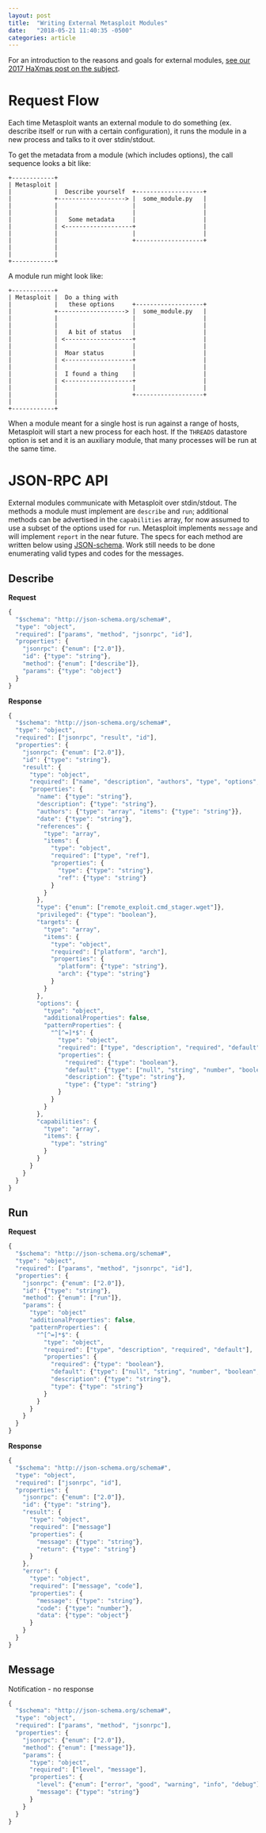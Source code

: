 ```yaml
---
layout: post
title:  "Writing External Metasploit Modules"
date:   "2018-05-21 11:40:35 -0500"
categories: article
---
```


For an introduction to the reasons and goals for external modules, [see our 2017 HaXmas post on the subject](https://blog.rapid7.com/2017/12/28/regifting-python-in-metasploit).

Request Flow
============

Each time Metasploit wants an external module to do something (ex. describe itself or run with a certain configuration), it runs the module in a new process and talks to it over stdin/stdout.

To get the metadata from a module (which includes options), the call sequence looks a bit like:
```
+------------+
| Metasploit |
|            |  Describe yourself  +-------------------+
|            +-------------------> |  some_module.py   |
|            |                     |                   |
|            |                     |                   |
|            |   Some metadata     |                   |
|            | <-------------------+                   |
|            |                     |                   |
|            |                     +-------------------+
|            |
|            |
+------------+
```

A module run might look like:
```
+------------+
| Metasploit |  Do a thing with
|            |   these options     +-------------------+
|            +-------------------> |  some_module.py   |
|            |                     |                   |
|            |                     |                   |
|            |   A bit of status   |                   |
|            | <-------------------+                   |
|            |                     |                   |
|            |  Moar status        |                   |
|            | <-------------------+                   |
|            |                     |                   |
|            |  I found a thing    |                   |
|            | <-------------------+                   |
|            |                     |                   |
|            |                     +-------------------+
|            |
+------------+
```

When a module meant for a single host is run against a range of hosts, Metasploit will start a new process for each host. If the `THREADS` datastore option is set and it is an auxiliary module, that many processes will be run at the same time.


JSON-RPC API
============

External modules communicate with Metasploit over stdin/stdout. The methods a module must implement are `describe` and `run`; additional methods can be advertised in the `capabilities` array, for now assumed to use a subset of the options used for `run`. Metasploit implements `message` and will implement `report` in the near future. The specs for each method are written below using [JSON-schema](https://spacetelescope.github.io/understanding-json-schema). Work still needs to be done enumerating valid types and codes for the messages.

Describe
--------
**Request**
```javascript
{
  "$schema": "http://json-schema.org/schema#",
  "type": "object",
  "required": ["params", "method", "jsonrpc", "id"],
  "properties": {
    "jsonrpc": {"enum": ["2.0"]},
    "id": {"type": "string"},
    "method": {"enum": ["describe"]},
    "params": {"type": "object"}
  }
}
```

**Response**
```javascript
{
  "$schema": "http://json-schema.org/schema#",
  "type": "object",
  "required": ["jsonrpc", "result", "id"],
  "properties": {
    "jsonrpc": {"enum": ["2.0"]},
    "id": {"type": "string"},
    "result": {
      "type": "object",
      "required": ["name", "description", "authors", "type", "options", "capabilities"],
      "properties": {
        "name": {"type": "string"},
        "description": {"type": "string"},
        "authors": {"type": "array", "items": {"type": "string"}},
        "date": {"type": "string"},
        "references": {
          "type": "array",
          "items": {
            "type": "object",
            "required": ["type", "ref"],
            "properties": {
              "type": {"type": "string"},
              "ref": {"type": "string"}
            }
          }
        },
        "type": {"enum": ["remote_exploit.cmd_stager.wget"]},
        "privileged": {"type": "boolean"},
        "targets": {
          "type": "array",
          "items": {
            "type": "object",
            "required": ["platform", "arch"],
            "properties": {
              "platform": {"type": "string"},
              "arch": {"type": "string"}
            }
          }
        },
        "options": {
          "type": "object",
          "additionalProperties": false,
          "patternProperties": {
            "^[^=]*$": {
              "type": "object",
              "required": ["type", "description", "required", "default"],
              "properties": {
                "required": {"type": "boolean"},
                "default": {"type": ["null", "string", "number", "boolean", "object", "array"]},
                "description": {"type": "string"},
                "type": {"type": "string"}
              }
            }
          }
        },
        "capabilities": {
          "type": "array",
          "items": {
            "type": "string"
          }
        }
      }
    }
  }
}
```

Run
---
**Request**
```javascript
{
  "$schema": "http://json-schema.org/schema#",
  "type": "object",
  "required": ["params", "method", "jsonrpc", "id"],
  "properties": {
    "jsonrpc": {"enum": ["2.0"]},
    "id": {"type": "string"},
    "method": {"enum": ["run"]},
    "params": {
      "type": "object"
      "additionalProperties": false,
      "patternProperties": {
        "^[^=]*$": {
          "type": "object",
          "required": ["type", "description", "required", "default"],
          "properties": {
            "required": {"type": "boolean"},
            "default": {"type": ["null", "string", "number", "boolean", "object", "array"]},
            "description": {"type": "string"},
            "type": {"type": "string"}
          }
        }
      }
    }
  }
}
```

**Response**
```javascript
{
  "$schema": "http://json-schema.org/schema#",
  "type": "object",
  "required": ["jsonrpc", "id"],
  "properties": {
    "jsonrpc": {"enum": ["2.0"]},
    "id": {"type": "string"},
    "result": {
      "type": "object",
      "required": ["message"]
      "properties": {
        "message": {"type": "string"},
        "return": {"type": "string"}
      }
    },
    "error": {
      "type": "object",
      "required": ["message", "code"],
      "properties": {
        "message": {"type": "string"},
        "code": {"type": "number"},
        "data": {"type": "object"}
      }
    }
  }
}
```

Message
-------
Notification - no response
```javascript
{
  "$schema": "http://json-schema.org/schema#",
  "type": "object",
  "required": ["params", "method", "jsonrpc"],
  "properties": {
    "jsonrpc": {"enum": ["2.0"]},
    "method": {"enum": ["message"]},
    "params": {
      "type": "object",
      "required": ["level", "message"],
      "properties": {
        "level": {"enum": ["error", "good", "warning", "info", "debug"]},
        "message": {"type": "string"}
      }
    }
  }
}
```
